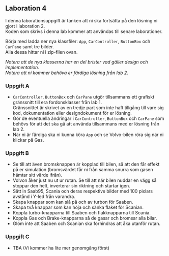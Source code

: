 ## Laboration 4

I denna laborationsuppgift är tanken att ni ska fortsätta på den lösning ni gjort i laboration 2.<br>
Koden som skrivs i denna lab kommer att användas till senare laborationer.

Börja med ladda ner nya klassfiler: ```App```, ```CarController```, ```ButtonBox``` och ```CarPane``` samt tre bilder.<br>
Alla dessa hittar ni i zip-filen ovan.

*Notera att de nya klasserna har en del brister vad gäller design och implementation. <br>
Notera att ni kommer behöva er färdiga lösning från lab 2.*

### Uppgift A

* ```CarController```, ```ButtonBox``` och ```CarPane``` utgör tillsammans ett grafiskt gränssnitt till era fordonsklasser från lab 1.<br> 
Gränssnittet är skrivet av en tredje part som inte haft tillgång till vare sig kod, dokumentation eller designdokument för er lösning.
* Gör de eventuella ändringar i ```CarController```, ```ButtonBox``` och ```CarPane``` som behövs 
för att det ska gå att använda tillsammans med er lösning från lab 2.
* När ni är färdiga ska ni kunna köra ```App``` och se Volvo-bilen röra sig när ni klickar på Gas.

### Uppgift B

* Se till att även bromsknappen är kopplad till bilen, så att den får effekt på er simulation 
(bromsvärdet får ni från samma snurra som gasen hämtar sitt värde ifrån). 
* Volvon åker just nu ut ur rutan. Se till att när bilen nuddar en vägg så stoppar den helt, inverterar sin riktning och startar igen.
* Sätt in Saab95, Scania och deras respektive bilder med 100 pixlars avstånd i Y-led från varandra.
* Skapa knappar som kan slå på och av turbon för Saaben.
* Skapa två knappar som kan höja och sänka flaket för Scanian.
* Koppla turbo-knapparna till Saaben och flakknapparna till Scania. 
* Koppla Gas och Brake-knapparna så de gasar och bromsar alla bilar.
* Glöm inte att Saaben och Scanian ska förhindras att åka utanför rutan.

### Uppgift C
* TBA (Vi kommer ha lite mer genomgång först)